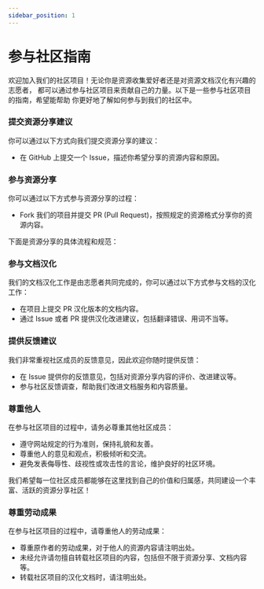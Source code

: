 ```yaml
---
sidebar_position: 1
---
```


# 参与社区指南

欢迎加入我们的社区项目！无论你是资源收集爱好者还是对资源文档汉化有兴趣的志愿者，
都可以通过参与社区项目来贡献自己的力量。以下是一些参与社区项目的指南，希望能帮助
你更好地了解如何参与到我们的社区中。

### 提交资源分享建议

你可以通过以下方式向我们提交资源分享的建议：

- 在 GitHub 上提交一个 Issue，描述你希望分享的资源内容和原因。

### 参与资源分享

你可以通过以下方式参与资源分享的过程：

- Fork 我们的项目并提交 PR (Pull Request)，按照规定的资源格式分享你的资源内容。

下面是资源分享的具体流程和规范：

### 参与文档汉化

我们的文档汉化工作是由志愿者共同完成的，你可以通过以下方式参与文档的汉化工作：

- 在项目上提交 PR 汉化版本的文档内容。
- 通过 Issue 或者 PR 提供汉化改进建议，包括翻译错误、用词不当等。

### 提供反馈建议

我们非常重视社区成员的反馈意见，因此欢迎你随时提供反馈：

- 在 Issue 提供你的反馈意见，包括对资源分享内容的评价、改进建议等。
- 参与社区反馈调查，帮助我们改进文档服务和内容质量。

### 尊重他人

在参与社区项目的过程中，请务必尊重其他社区成员：

- 遵守网站规定的行为准则，保持礼貌和友善。
- 尊重他人的意见和观点，积极倾听和交流。
- 避免发表侮辱性、歧视性或攻击性的言论，维护良好的社区环境。

我们希望每一位社区成员都能够在这里找到自己的价值和归属感，共同建设一个丰富、活跃的资源分享社区！

### 尊重劳动成果

在参与社区项目的过程中，请尊重他人的劳动成果：

- 尊重原作者的劳动成果，对于他人的资源内容请注明出处。
- 未经允许请勿擅自转载社区项目的内容，包括但不限于资源分享、文档内容等。
- 转载社区项目的汉化文档时，请注明出处。